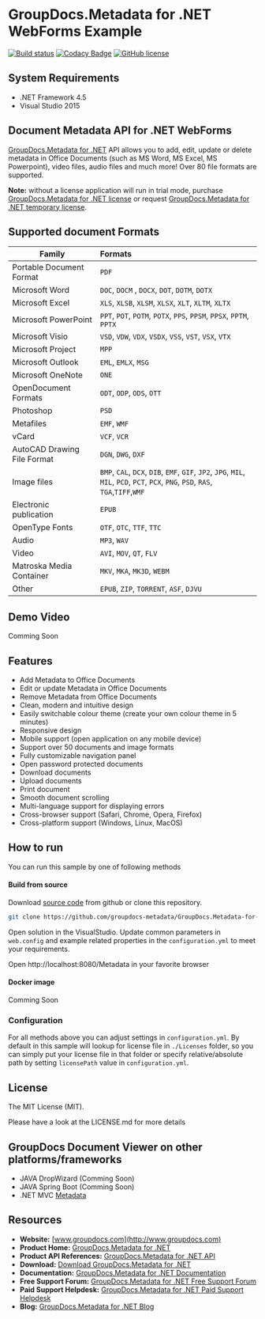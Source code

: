 # GroupDocs.Metadata for .NET WebForms Example

[![Build status](https://ci.appveyor.com/api/projects/status/a3j425uq25nyy1l7/branch/master?svg=true)](https://ci.appveyor.com/project/bobkovalex/groupdocs-metadata-for-net-webforms/branch/master)
[![Codacy Badge](https://api.codacy.com/project/badge/Grade/a2e18087c19f4898abc65cc48c3f57f6)](https://www.codacy.com/gh/groupdocs-metadata/GroupDocs.Metadata-for-.NET-WebForms?utm_source=github.com&amp;utm_medium=referral&amp;utm_content=groupdocs-metadata/GroupDocs.Metadata-for-.NET-WebForms&amp;utm_campaign=Badge_Grade)
[![GitHub license](https://img.shields.io/github/license/groupdocs-metadata/GroupDocs.Metadata-for-.NET-WebForms.svg)](https://github.com/groupdocs-metadata/GroupDocs.Metadata-for-.NET-WebForms/blob/master/LICENSE)

## System Requirements
- .NET Framework 4.5
- Visual Studio 2015

## Document Metadata API for .NET WebForms
[GroupDocs.Metadata for .NET](https://products.groupdocs.com/metadata/net) API allows you to add, edit, update or delete metadata in Office Documents (such as MS Word, MS Excel, MS Powerpoint), video files, audio files and much more! Over 80 file formats are supported.

**Note:** without a license application will run in trial mode, purchase [GroupDocs.Metadata for .NET license](https://purchase.groupdocs.com/order-online-step-1-of-8.aspx) or request [GroupDocs.Metadata for .NET temporary license](https://purchase.groupdocs.com/temporary-license).

## Supported document Formats

| Family                      | Formats                                                                                                                            |
| --------------------------- |:---------------------------------------------------------------------------------------------------------------------------------- |
| Portable Document Format    | `PDF`                                                                                                                              |
| Microsoft Word              | `DOC`, `DOCM` , `DOCX`, `DOT`, `DOTM`, `DOTX`                                                                                      |
| Microsoft Excel             | `XLS`, `XLSB`, `XLSM`, `XLSX`, `XLT`, `XLTM`, `XLTX`                                                                               |
| Microsoft PowerPoint        | `PPT`, `POT`, `POTM`, `POTX`, `PPS`, `PPSM`, `PPSX`, `PPTM`, `PPTX`                                                                |
| Microsoft Visio             | `VSD`, `VDW`, `VDX`, `VSDX`, `VSS`, `VST`, `VSX`, `VTX`                                                                            |
| Microsoft Project           | `MPP`                                                                                                                       |
| Microsoft Outlook           | `EML`, `EMLX`, `MSG`                                                                                                               |
| Microsoft OneNote           | `ONE`                                                                                                               |
| OpenDocument Formats        | `ODT`, `ODP`, `ODS`, `OTT`                                                                                                         |
| Photoshop                   | `PSD`                                                                                                                              |
| Metafiles                   | `EMF`, `WMF`                                                                                                                              |
| vCard                       | `VCF`, `VCR`                                                                                                      |
| AutoCAD Drawing File Format | `DGN`, `DWG`, `DXF`                                                                                                                |
| Image files                 | `BMP`, `CAL`, `DCX`, `DIB`, `EMF`, `GIF`, `JP2`, `JPG`, `MIL`, `MIL`, `PCD`, `PCT`, `PCX`, `PNG`, `PSD`, `RAS`, `TGA`,`TIFF`,`WMF` |
| Electronic publication      | `EPUB`                                                                                                                             |
| OpenType Fonts              | `OTF`, `OTC`, `TTF`, `TTC`                                                                                                                              |
| Audio                       | `MP3`, `WAV`                                                                                                                              | 
| Video                       | `AVI`, `MOV`, `QT`, `FLV`                                                                                                                              | 
| Matroska Media Container    | `MKV`, `MKA`, `MK3D`, `WEBM`                                                                                                                              |
| Other                       | `EPUB`, `ZIP`, `TORRENT`, `ASF`, `DJVU`                                                                                                                              | 

## Demo Video
Comming Soon

## Features
- Add Metadata to Office Documents
- Edit or update Metadata in Office Documents
- Remove Metadata from Office Documents
- Clean, modern and intuitive design
- Easily switchable colour theme (create your own colour theme in 5 minutes)
- Responsive design
- Mobile support (open application on any mobile device)
- Support over 50 documents and image formats
- Fully customizable navigation panel
- Open password protected documents
- Download documents
- Upload documents
- Print document
- Smooth document scrolling
- Multi-language support for displaying errors
- Cross-browser support (Safari, Chrome, Opera, Firefox)
- Cross-platform support (Windows, Linux, MacOS)

## How to run

You can run this sample by one of following methods

#### Build from source

Download [source code](https://github.com/groupdocs-metadata/GroupDocs.Metadata-for-.NET-WebForms/archive/master.zip) from github or clone this repository.

```bash
git clone https://github.com/groupdocs-metadata/GroupDocs.Metadata-for-.NET-WebForms
```

Open solution in the VisualStudio.
Update common parameters in `web.config` and example related properties in the `configuration.yml` to meet your requirements.

Open http://localhost:8080/Metadata in your favorite browser

#### Docker image
Comming Soon

### Configuration
For all methods above you can adjust settings in `configuration.yml`. By default in this sample will lookup for license file in `./Licenses` folder, so you can simply put your license file in that folder or specify relative/absolute path by setting `licensePath` value in `configuration.yml`.

## License
The MIT License (MIT). 

Please have a look at the LICENSE.md for more details

## GroupDocs Document Viewer on other platforms/frameworks

- JAVA DropWizard (Comming Soon)
- JAVA Spring Boot (Comming Soon)
- .NET MVC [Metadata](https://github.com/groupdocs-metadata/GroupDocs.Metadata-for-.NET-MVC)

## Resources
- **Website:** [www.groupdocs.com](http://www.groupdocs.com)
- **Product Home:** [GroupDocs.Metadata for .NET](https://products.groupdocs.com/metadata/net)
- **Product API References:** [GroupDocs.Metadata for .NET API](https://apireference.groupdocs.com/net/metadata)
- **Download:** [Download GroupDocs.Metadata for .NET](http://downloads.groupdocs.com/metadata/net)
- **Documentation:** [GroupDocs.Metadata for .NET Documentation](https://docs.groupdocs.com/display/metadatanet/Home)
- **Free Support Forum:** [GroupDocs.Metadata for .NET Free Support Forum](https://forum.groupdocs.com/c/metadata)
- **Paid Support Helpdesk:** [GroupDocs.Metadata for .NET Paid Support Helpdesk](https://helpdesk.groupdocs.com)
- **Blog:** [GroupDocs.Metadata for .NET Blog](https://blog.groupdocs.com/category/groupdocs-metadata-product-family/)
